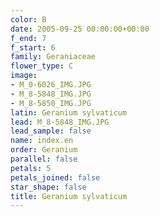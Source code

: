 ```yaml
---
color: B
date: 2005-09-25 00:00:00+00:00
f_end: 7
f_start: 6
family: Geraniaceae
flower_type: C
image:
- M_0-6026_IMG.JPG
- M_8-5848_IMG.JPG
- M_8-5850_IMG.JPG
latin: Geranium sylvaticum
lead: M_8-5848_IMG.JPG
lead_sample: false
name: index.en
order: Geranium
parallel: false
petals: 5
petals_joined: false
star_shape: false
title: Geranium sylvaticum
---
```

